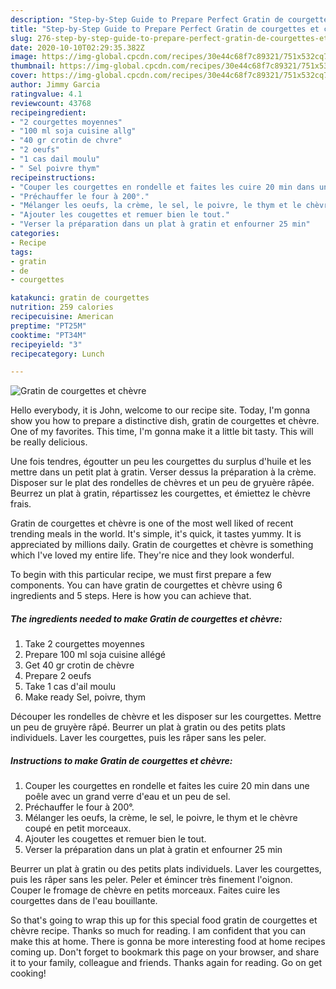 ```yaml
---
description: "Step-by-Step Guide to Prepare Perfect Gratin de courgettes et chèvre"
title: "Step-by-Step Guide to Prepare Perfect Gratin de courgettes et chèvre"
slug: 276-step-by-step-guide-to-prepare-perfect-gratin-de-courgettes-et-chevre
date: 2020-10-10T02:29:35.382Z
image: https://img-global.cpcdn.com/recipes/30e44c68f7c89321/751x532cq70/gratin-de-courgettes-et-chevre-photo-principale-de-la-recette.jpg
thumbnail: https://img-global.cpcdn.com/recipes/30e44c68f7c89321/751x532cq70/gratin-de-courgettes-et-chevre-photo-principale-de-la-recette.jpg
cover: https://img-global.cpcdn.com/recipes/30e44c68f7c89321/751x532cq70/gratin-de-courgettes-et-chevre-photo-principale-de-la-recette.jpg
author: Jimmy Garcia
ratingvalue: 4.1
reviewcount: 43768
recipeingredient:
- "2 courgettes moyennes"
- "100 ml soja cuisine allg"
- "40 gr crotin de chvre"
- "2 oeufs"
- "1 cas dail moulu"
- " Sel poivre thym"
recipeinstructions:
- "Couper les courgettes en rondelle et faites les cuire 20 min dans une poêle avec un grand verre d&#39;eau et un peu de sel."
- "Préchauffer le four à 200°."
- "Mélanger les oeufs, la crème, le sel, le poivre, le thym et le chèvre coupé en petit morceaux."
- "Ajouter les cougettes et remuer bien le tout."
- "Verser la préparation dans un plat à gratin et enfourner 25 min"
categories:
- Recipe
tags:
- gratin
- de
- courgettes

katakunci: gratin de courgettes 
nutrition: 259 calories
recipecuisine: American
preptime: "PT25M"
cooktime: "PT34M"
recipeyield: "3"
recipecategory: Lunch

---
```



![Gratin de courgettes et chèvre](https://img-global.cpcdn.com/recipes/30e44c68f7c89321/751x532cq70/gratin-de-courgettes-et-chevre-photo-principale-de-la-recette.jpg)

Hello everybody, it is John, welcome to our recipe site. Today, I'm gonna show you how to prepare a distinctive dish, gratin de courgettes et chèvre. One of my favorites. This time, I'm gonna make it a little bit tasty. This will be really delicious.

Une fois tendres, égoutter un peu les courgettes du surplus d&#39;huile et les mettre dans un petit plat à gratin. Verser dessus la préparation à la crème. Disposer sur le plat des rondelles de chèvres et un peu de gryuère râpée. Beurrez un plat à gratin, répartissez les courgettes, et émiettez le chèvre frais.

Gratin de courgettes et chèvre is one of the most well liked of recent trending meals in the world. It's simple, it's quick, it tastes yummy. It is appreciated by millions daily. Gratin de courgettes et chèvre is something which I've loved my entire life. They're nice and they look wonderful.


To begin with this particular recipe, we must first prepare a few components. You can have gratin de courgettes et chèvre using 6 ingredients and 5 steps. Here is how you can achieve that.

<!--inarticleads1-->

##### The ingredients needed to make Gratin de courgettes et chèvre:

1. Take 2 courgettes moyennes
1. Prepare 100 ml soja cuisine allégé
1. Get 40 gr crotin de chèvre
1. Prepare 2 oeufs
1. Take 1 cas d&#39;ail moulu
1. Make ready  Sel, poivre, thym


Découper les rondelles de chèvre et les disposer sur les courgettes. Mettre un peu de gruyère râpé. Beurrer un plat à gratin ou des petits plats individuels. Laver les courgettes, puis les râper sans les peler. 

<!--inarticleads2-->

##### Instructions to make Gratin de courgettes et chèvre:

1. Couper les courgettes en rondelle et faites les cuire 20 min dans une poêle avec un grand verre d&#39;eau et un peu de sel.
1. Préchauffer le four à 200°.
1. Mélanger les oeufs, la crème, le sel, le poivre, le thym et le chèvre coupé en petit morceaux.
1. Ajouter les cougettes et remuer bien le tout.
1. Verser la préparation dans un plat à gratin et enfourner 25 min


Beurrer un plat à gratin ou des petits plats individuels. Laver les courgettes, puis les râper sans les peler. Peler et émincer très finement l&#39;oignon. Couper le fromage de chèvre en petits morceaux. Faites cuire les courgettes dans de l&#39;eau bouillante. 

So that's going to wrap this up for this special food gratin de courgettes et chèvre recipe. Thanks so much for reading. I am confident that you can make this at home. There is gonna be more interesting food at home recipes coming up. Don't forget to bookmark this page on your browser, and share it to your family, colleague and friends. Thanks again for reading. Go on get cooking!
